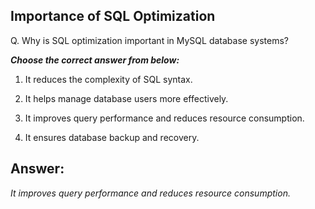 ## Importance of SQL Optimization

Q. Why is SQL optimization important in MySQL database systems?

***Choose the correct answer from below:***

  1. It reduces the complexity of SQL syntax.

  2. It helps manage database users more effectively.

  3. It improves query performance and reduces resource consumption.

  4. It ensures database backup and recovery.

## Answer:
*It improves query performance and reduces resource consumption.*
 
 
